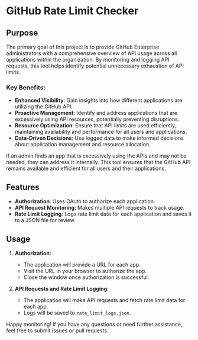 # GitHub Rate Limit Checker  
  
## Purpose  
  
The primary goal of this project is to provide GitHub Enterprise administrators with a comprehensive overview of API usage across all applications within the organization. By monitoring and logging API requests, this tool helps identify potential unnecessary exhaustion of API limits.  
  
### Key Benefits:  
  
- **Enhanced Visibility**: Gain insights into how different applications are utilizing the GitHub API.  
- **Proactive Management**: Identify and address applications that are excessively using API resources, potentially preventing disruptions.  
- **Resource Optimization**: Ensure that API limits are used efficiently, maintaining availability and performance for all users and applications.  
- **Data-Driven Decisions**: Use logged data to make informed decisions about application management and resource allocation.  
  
If an admin finds an app that is excessively using the APIs and may not be needed, they can address it internally. This tool ensures that the GitHub API remains available and efficient for all users and their applications.  
  
## Features  
  
- **Authorization**: Uses OAuth to authorize each application.  
- **API Request Monitoring**: Makes multiple API requests to track usage.  
- **Rate Limit Logging**: Logs rate limit data for each application and saves it to a JSON file for review.  
  
## Usage  
  
1. **Authorization**:  
    - The application will provide a URL for each app.  
    - Visit the URL in your browser to authorize the app.  
    - Close the window once authorization is successful.  
  
2. **API Requests and Rate Limit Logging**:  
    - The application will make API requests and fetch rate limit data for each app.  
    - Logs will be saved to `rate_limit_logs.json`.  
  
Happy monitoring! If you have any questions or need further assistance, feel free to submit issues or pull requests.  

